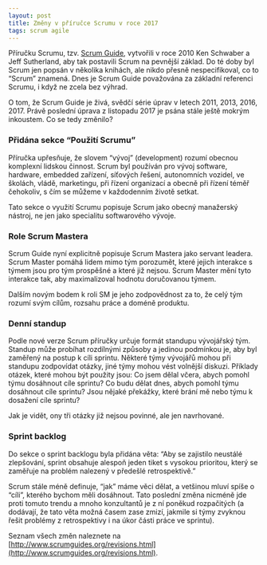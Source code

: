 ```yaml
---
layout: post
title: Změny v příručce Scrumu v roce 2017
tags: scrum agile
---
```


Příručku Scrumu, tzv. [Scrum Guide](http://www.scrumguides.org/scrum-guide.html), vytvořili v roce 2010 Ken Schwaber a Jeff Sutherland, aby tak postavili Scrum na pevnější základ. Do té doby byl Scrum jen popsán v několika knihách, ale nikdo přesně nespecifikoval, co to “Scrum” znamená. Dnes je Scrum Guide považována za základní referenci Scrumu, i když ne zcela bez výhrad.

O tom, že Scrum Guide je živá, svědčí série úprav v letech 2011, 2013, 2016, 2017. Právě poslední úprava z listopadu 2017 je psána stále ještě mokrým inkoustem. Co se tedy změnilo?

### Přidána sekce “Použití Scrumu”

Příručka upřesňuje, že slovem “vývoj” (development) rozumí obecnou komplexní lidskou činnost. Scrum byl používán pro vývoj software, hardware, embedded zařízení, síťových řešení, autonomních vozidel, ve školách, vládě, marketingu, při řízení organizací a obecně při řízení téměř čehokoliv, s čím se můžeme v každodenním životě setkat.

Tato sekce o využití Scrumu popisuje Scrum jako obecný manažerský nástroj, ne jen jako specialitu softwarového vývoje.

### Role Scrum Mastera

Scrum Guide nyní explicitně popisuje Scrum Mastera jako servant leadera. Scrum Master pomáhá lidem mimo tým porozumět, které jejich interakce s týmem jsou pro tým prospěšné a které již nejsou. Scrum Master mění tyto interakce tak, aby maximalizoval hodnotu doručovanou týmem.

Dalším novým bodem k roli SM je jeho zodpovědnost za to, že celý tým rozumí svým cílům, rozsahu práce a doméně produktu. 

### Denní standup

Podle nové verze Scrum příručky určuje formát standupu vývojářský tým. Standup může probíhat rozdílnými způsoby a jedinou podmínkou je, aby byl zaměřený na postup k cíli sprintu. Některé týmy vývojářů mohou při standupu zodpovídat otázky, jiné týmy mohou vést volnější diskuzi. Příklady otázek, které mohou být použity jsou:
Co jsem dělal včera, abych pomohl týmu dosáhnout cíle sprintu?
Co budu dělat dnes, abych pomohl týmu dosáhnout cíle sprintu?
Jsou nějaké překážky, které brání mě nebo týmu k dosažení cíle sprintu?

Jak je vidět, ony tři otázky již nejsou povinné, ale jen navrhované.

### Sprint backlog

Do sekce o sprint backlogu byla přidána věta: “Aby se zajistilo neustálé zlepšování, sprint obsahuje alespoň jeden tiket s vysokou prioritou, který se zaměřuje na problém nalezený v předešlé retrospektivě.”

Scrum stále méně definuje, “jak” máme věci dělat, a vetšinou mluví spíše o “cíli”, kterého bychom měli dosáhnout. Tato poslední změna nicméně jde proti tomuto trendu a mnoho konzultantů je z ní poněkud rozpačitých (a dodávají, že tato věta možná časem zase zmizí, jakmile si týmy zvyknou řešit problémy z retrospektivy i na úkor části práce ve sprintu). 

Seznam všech změn naleznete na [http://www.scrumguides.org/revisions.html](http://www.scrumguides.org/revisions.html).







